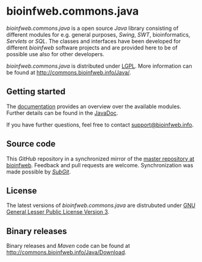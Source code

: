 # bioinfweb.commons.java

*bioinfweb.commons.java* is a open source *Java* library consisting of different modules for e.g. general purposes, *Swing*, *SWT*, bioinformatics, *Servlets* or *SQL*. The classes and interfaces have been developed for different *bioinfweb* software projects and are provided here to be of possible use also for other developers.

*bioinfweb.commons.java* is distributed under [LGPL](http://commons.bioinfweb.info/Java/License/LGPL). More information can be found at http://commons.bioinfweb.info/Java/.

## Getting started

The [documentation](http://commons.bioinfweb.info/Java/Documentation) provides an overview over the available modules. Further details can be found in the [JavaDoc](http://commons.bioinfweb.info/Java/Documentation/API/Latest/).

If you have further questions, feel free to contact support@bioinfweb.info.

## Source code

This *GitHub* repository in a synchronized mirror of the [master repository at bioinfweb](http://bioinfweb.info/Code/sventon/repos/commons.java/list/). Feedback and pull requests are welcome. Synchronization was made possible by [*SubGit*](https://subgit.com/).

## License

The latest versions of *bioinfweb.commons.java* are distrubuted under [GNU General Lesser Public License Version 3](http://commons.bioinfweb.info/Java/License/LGPL).

## Binary releases

Binary releases and *Maven* code can be found at http://commons.bioinfweb.info/Java/Download.
